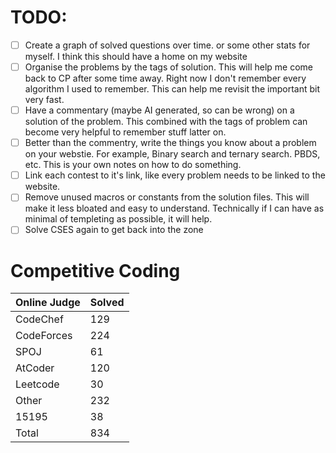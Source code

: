 # TODO:

- [ ] Create a graph of solved questions over time. or some other stats for myself. I think this should have a home on my website
- [ ] Organise the problems by the tags of solution. This will help me come back to CP after some time away. Right now I don't remember every algorithm I used to remember. This can help me revisit the important bit very fast.
- [ ] Have a commentary (maybe AI generated, so can be wrong) on a solution of the problem. This combined with the tags of problem can become very helpful to remember stuff latter on.
- [ ] Better than the commentry, write the things you know about a problem on your webstie. For example, Binary search and ternary search. PBDS, etc. This is your own notes on how to do something.
- [ ] Link each contest to it's link, like every problem needs to be linked to the website.
- [ ] Remove unused macros or constants from the solution files. This will make it less bloated and easy to understand. Technically if I can have as minimal of templeting as possible, it will help.
- [ ] Solve CSES again to get back into the zone

# Competitive Coding
|Online Judge|Solved|
|------ | ------|
|CodeChef | 129 |  
|CodeForces | 224 |  
|SPOJ | 61 |  
|AtCoder | 120 |  
|Leetcode | 30 |  
|Other | 232 |  
|15195 | 38 |  
|Total | 834 |